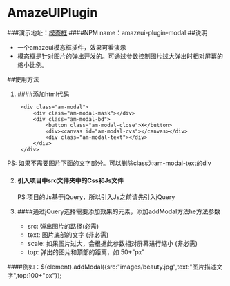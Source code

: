 # AmazeUIPlugin
###演示地址：[模态框](http://121.43.106.56:91/)
####NPM name：amazeui-plugin-modal
##说明
- 一个amazeui模态框插件，效果可看演示
- 模态框是针对图片的弹出开发的。可通过参数控制图片过大弹出时相对屏幕的缩小比例。

##使用方法
1. ####添加html代码

    	<div class="am-modal">
			<div class="am-modal-mask"></div>
			<div class="am-modal-bd">
		   	 	<button class="am-modal-close">X</button>
				<div><canvas id="am-modal-cvs"></canvas></div>
				<div class="am-modal-text"></div>
			</div>
		</div>
PS: 如果不需要图片下面的文字部分。可以删除class为am-modal-text的div


2. #### 引入项目中src文件夹中的Css和Js文件

	PS:项目的Js基于jQuery，所以引入Js之前请先引入jQuery

3. ####通过jQuery选择需要添加效果的元素，添加addModal方法he方法参数
	- src: 弹出图片的路径(必需)
	- text: 图片底部的文字 (非必需)
	- scale: 如果图片过大，会根据此参数相对屏幕进行缩小 (非必需)
	- top: 弹出的图片和顶部的距离，如 50+"px"
	
####例如：$(element).addModal({src:"images/beauty.jpg",text:"图片描述文字",top:100+"px"});


